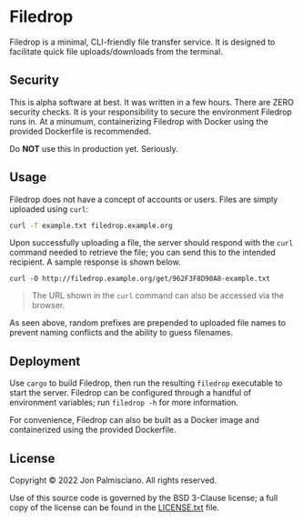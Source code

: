 # Filedrop

Filedrop is a minimal, CLI-friendly file transfer service. It is designed to
facilitate quick file uploads/downloads from the terminal.

## Security

This is alpha software at best. It was written in a few hours. There are ZERO
security checks. It is your responsibility to secure the environment Filedrop
runs in. At a minumum, containerizing Filedrop with Docker using the provided
Dockerfile is recommended.

Do **NOT** use this in production yet. Seriously.

## Usage

Filedrop does not have a concept of accounts or users. Files are simply uploaded
using `curl`:

```sh
curl -T example.txt filedrop.example.org
```

Upon successfully uploading a file, the server should respond with the `curl`
command needed to retrieve the file; you can send this to the intended
recipient. A sample response is shown below.

```
curl -O http://filedrop.example.org/get/962F3F8D90A8-example.txt
```

> The URL shown in the `curl` command can also be accessed via the browser.

As seen above, random prefixes are prepended to uploaded file names to prevent
naming conflicts and the ability to guess filenames.

## Deployment

Use `cargo` to build Filedrop, then run the resulting `filedrop` executable to
start the server. Filedrop can be configured through a handful of environment
variables; run `filedrop -h` for more information.

For convenience, Filedrop can also be built as a Docker image and containerized
using the provided Dockerfile.

## License

Copyright &copy; 2022 Jon Palmisciano. All rights reserved.

Use of this source code is governed by the BSD 3-Clause license; a full copy of
the license can be found in the [LICENSE.txt](LICENSE.txt) file.

